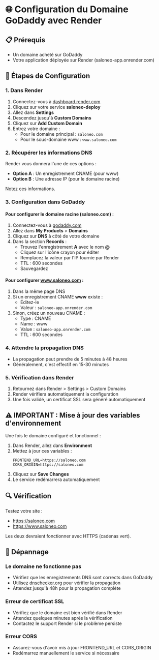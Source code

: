 # 🌐 Configuration du Domaine GoDaddy avec Render

## 📋 Prérequis
- Un domaine acheté sur GoDaddy
- Votre application déployée sur Render (saloneo-app.onrender.com)

## 🔧 Étapes de Configuration

### 1. Dans Render
1. Connectez-vous à [dashboard.render.com](https://dashboard.render.com)
2. Cliquez sur votre service **saloneo-deploy**
3. Allez dans **Settings**
4. Descendez jusqu'à **Custom Domains**
5. Cliquez sur **Add Custom Domain**
6. Entrez votre domaine :
   - Pour le domaine principal : `saloneo.com`
   - Pour le sous-domaine www : `www.saloneo.com`

### 2. Récupérer les informations DNS
Render vous donnera l'une de ces options :
- **Option A** : Un enregistrement CNAME (pour www)
- **Option B** : Une adresse IP (pour le domaine racine)

Notez ces informations.

### 3. Configuration dans GoDaddy

#### Pour configurer le domaine racine (saloneo.com) :
1. Connectez-vous à [godaddy.com](https://godaddy.com)
2. Allez dans **My Products** > **Domains**
3. Cliquez sur **DNS** à côté de votre domaine
4. Dans la section **Records** :
   - Trouvez l'enregistrement **A** avec le nom **@**
   - Cliquez sur l'icône crayon pour éditer
   - Remplacez la valeur par l'IP fournie par Render
   - TTL : 600 secondes
   - Sauvegardez

#### Pour configurer www.saloneo.com :
1. Dans la même page DNS
2. Si un enregistrement CNAME **www** existe :
   - Éditez-le
   - Valeur : `saloneo-app.onrender.com`
3. Sinon, créez un nouveau CNAME :
   - Type : CNAME
   - Name : www
   - Value : `saloneo-app.onrender.com`
   - TTL : 600 secondes

### 4. Attendre la propagation DNS
- La propagation peut prendre de 5 minutes à 48 heures
- Généralement, c'est effectif en 15-30 minutes

### 5. Vérification dans Render
1. Retournez dans Render > Settings > Custom Domains
2. Render vérifiera automatiquement la configuration
3. Une fois validé, un certificat SSL sera généré automatiquement

## ⚠️ IMPORTANT : Mise à jour des variables d'environnement

Une fois le domaine configuré et fonctionnel :

1. Dans Render, allez dans **Environment**
2. Mettez à jour ces variables :
   ```
   FRONTEND_URL=https://saloneo.com
   CORS_ORIGIN=https://saloneo.com
   ```
3. Cliquez sur **Save Changes**
4. Le service redémarrera automatiquement

## 🔍 Vérification

Testez votre site :
- https://saloneo.com
- https://www.saloneo.com

Les deux devraient fonctionner avec HTTPS (cadenas vert).

## 🚨 Dépannage

### Le domaine ne fonctionne pas
- Vérifiez que les enregistrements DNS sont corrects dans GoDaddy
- Utilisez [dnschecker.org](https://dnschecker.org) pour vérifier la propagation
- Attendez jusqu'à 48h pour la propagation complète

### Erreur de certificat SSL
- Vérifiez que le domaine est bien vérifié dans Render
- Attendez quelques minutes après la vérification
- Contactez le support Render si le problème persiste

### Erreur CORS
- Assurez-vous d'avoir mis à jour FRONTEND_URL et CORS_ORIGIN
- Redémarrez manuellement le service si nécessaire
